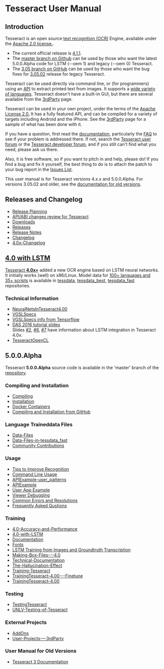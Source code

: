 # Tesseract User Manual

## Introduction

Tesseract is an open source [text recognition (OCR)](https://en.wikipedia.org/wiki/Optical_character_recognition) Engine, available under the [Apache 2.0 license.](http://www.apache.org/licenses/LICENSE-2.0). 
* The current official release is [4.1.1](https://github.com/tesseract-ocr/tesseract/releases/tag/4.1.1). 
* The [master branch on Github](https://github.com/tesseract-ocr/tesseract.git) can be used by those who want the latest 5.0.0.Alpha code for LSTM (--oem 1) and legacy (--oem 0) Tesseract. 
* The [3.05 branch on GitHub](https://github.com/tesseract-ocr/tesseract/tree/3.05) can be used by those who want the bug fixes for [3.05.02](https://github.com/tesseract-ocr/tesseract/releases/tag/3.05.02) release for legacy Tesseract. 

Tesseract can be used directly via command line, or (for programmers) using an [API](https://github.com/tesseract-ocr/tesseract/blob/master/include/tesseract/baseapi.h) to extract printed text from images. It supports a [wide variety of languages](Data-Files-in-different-versions.md). Tesseract doesn't have a built-in GUI, but there are several available from the [3rdParty](User-Projects-–-3rdParty.md) page.

Tesseract can be used in your own project, under the terms of the [Apache License 2.0.](http://www.apache.org/licenses/LICENSE-2.0) It has a fully featured API, and can be compiled for a variety of targets including Android and the iPhone. See the [3rdParty](User-Projects-–-3rdParty.md) page for a sample of what has been done with it. 

If you have a question, first read the [documentation](https://tesseract-ocr.github.io/), particularly the [FAQ](FAQ.md) to see if your problem is addressed there. If not, search the [Tesseract user forum](http://groups.google.com/group/tesseract-ocr) or the
[Tesseract developer forum](http://groups.google.com/group/tesseract-dev), and if you still can't find what you need, please ask us there.

Also, it is free software, so if you want to pitch in and help, please do!
If you find a bug and fix it yourself, the best thing to do is to attach the patch to your bug report in the [Issues List](https://github.com/tesseract-ocr/tesseract/issues).

This user manual is for Tesseract versions 4.x.x and 5.0.0.Alpha. For versions 3.05.02 and older, see the [documentation for old versions](OldVersionDocs.md).

## Releases and Changelog

- [Release Planning](Planning.md)
- [API/ABI changes review for Tesseract](https://abi-laboratory.pro/?view=timeline&l=tesseract)
- [Downloads](Downloads.md)
- [Releases](https://github.com/tesseract-ocr/tesseract/releases)
- [Release Notes](ReleaseNotes.md)
- [Changelog](https://github.com/tesseract-ocr/tesseract/blob/master/ChangeLog)
- [4.0x-Changelog](4.0x-Changelog.md)

## [4.0 with LSTM](4.0-with-LSTM.md) 

[Tesseract **4.0x+**](4.0-with-LSTM.md) added a new OCR engine based on LSTM neural networks. It initially works (well) on x86/Linux. Model data for [100+ languages and 35+ scripts](Data-Files-in-different-versions.md) is available in [tessdata](https://github.com/tesseract-ocr/tessdata),  [tessdata_best](https://github.com/tesseract-ocr/tessdata_best), [tessdata_fast](https://github.com/tesseract-ocr/tessdata_fast) repositories.

### Technical Information
- [NeuralNetsInTesseract4.00](NeuralNetsInTesseract4.00.md)
- [VGSLSpecs](VGSLSpecs.md)
- [VGSLSpecs info from Tensorflow](https://github.com/mldbai/tensorflow-models/blob/master/street/g3doc/vgslspecs.md)
- [DAS 2016 tutorial slides](https://github.com/tesseract-ocr/docs/tree/master/das_tutorial2016)  
Slides
[#2](https://github.com/tesseract-ocr/docs/blob/master/das_tutorial2016/2ArchitectureAndDataStructures.pdf),
[#6](https://github.com/tesseract-ocr/docs/blob/master/das_tutorial2016/6ModernizationEfforts.pdf),
[#7](https://github.com/tesseract-ocr/docs/blob/master/das_tutorial2016/7Building%20a%20Multi-Lingual%20OCR%20Engine.pdf)
have information about LSTM integration in Tesseract 4.0x.
- [TesseractOpenCL](TesseractOpenCL.md)

## 5.0.0.Alpha

Tesseract **5.0.0.Alpha** source code is available in the 'master' branch of the [repository](https://github.com/tesseract-ocr/tesseract). 

### Compiling and Installation
- [Compiling](Compiling.md)
- [Installation](Installation.md)
- [Docker Containers](4.0-Docker-Containers.md)
- [Compiling and Installation from GitHub](Compiling-–-GitInstallation.md)

### Language Traineddata Files
- [Data-Files](Data-Files.md)
- [Data-Files-in-tessdata_fast](Data-Files-in-tessdata_fast.md)
- [Community Contributions](Data-Files-Contributions.md)

### Usage
- [Tips to Improve Recognition](ImproveQuality.md)
- [Command Line Usage](Command-Line-Usage.md)
- [APIExample-user_patterns](APIExample-user_patterns.md)
- [APIExample](APIExample.md)
- [User App Example](User-App-Example.md)
- [Viewer Debugging](ViewerDebugging.md)
- [Common Errors and Resolutions](4.0x-Common-Errors-and-Resolutions.md)
- [Frequently Asked Qustions](FAQ.md)



### Training
- [4.0-Accuracy-and-Performance](4.0-Accuracy-and-Performance.md)
- [4.0-with-LSTM](4.0-with-LSTM.md)
- [Documentation](Documentation.md)
- [Fonts](Fonts.md)
- [LSTM Training from Images and Groundtruth Transcription](https://github.com/tesseract-ocr/tesstrain)
- [Making-Box-Files---4.0](Making-Box-Files---4.0.md)
- [Technical-Documentation](Technical-Documentation.md)
- [The-Hallucination-Effect](The-Hallucination-Effect.md)
- [Training-Tesseract](Training-Tesseract.md)
- [TrainingTesseract-4.00---Finetune](TrainingTesseract-4.00---Finetune.md)
- [TrainingTesseract-4.00](TrainingTesseract-4.00.md)


### Testing
- [TestingTesseract](TestingTesseract.md)
- [UNLV-Testing-of-Tesseract](UNLV-Testing-of-Tesseract.md)

### External Projects
- [AddOns](AddOns.md)
- [User-Projects-–-3rdParty](User-Projects-–-3rdParty.md)

### User Manual for Old Versions

- [Tesseract 3 Documentation](OldVersionDocs.md)